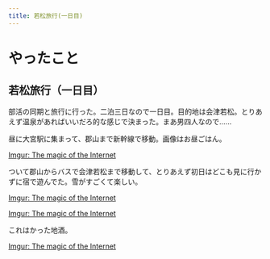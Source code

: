 ```yaml
---
title: 若松旅行(一日目)
---
```

 
<script async src="//cdn.embedly.com/widgets/platform.js"></script>

# やったこと

## 若松旅行（一日目）

部活の同期と旅行に行った。二泊三日なので一日目。目的地は会津若松。とりあえず温泉があればいいだろ的な感じで決まった。まあ男四人なので……

昼に大宮駅に集まって、郡山まで新幹線で移動。画像はお昼ごはん。

<a href="https://imgur.com/PTTm3G3" class="embedly-card">Imgur: The magic of the Internet</a>

ついて郡山からバスで会津若松まで移動して、とりあえず初日はどこも見に行かずに宿で遊んでた。雪がすごくて楽しい。

<a href="https://imgur.com/9gpMD5e" class="embedly-card">Imgur: The magic of the Internet</a>

<a href="https://imgur.com/UORRrn0" class="embedly-card">Imgur: The magic of the Internet</a>

これはかった地酒。

<a href="https://imgur.com/mzIdax5" class="embedly-card">Imgur: The magic of the Internet</a>

